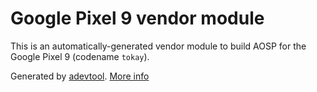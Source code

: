 # Google Pixel 9 vendor module

This is an automatically-generated vendor module to build AOSP for the Google Pixel 9 (codename `tokay`).

Generated by [adevtool](https://github.com/GrapheneOS/adevtool). [More info](https://github.com/GrapheneOS/adevtool/blob/main/README.md)
